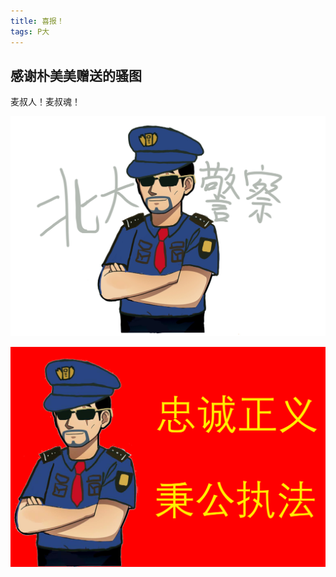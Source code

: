 ```yaml
---
title: 喜报！
tags: P大
---
```

## 感谢朴美美赠送的骚图  

<!--more-->
麦叔人！麦叔魂！  

![pkupd](https://github.com/ahuoguo/ahuoguo.github.io/raw/master/screenshots/PKUPD.jpeg)

![pkupd](https://github.com/ahuoguo/ahuoguo.github.io/raw/master/screenshots/PKUPD2.png)
